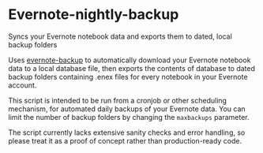 # Evernote-nightly-backup
Syncs your Evernote notebook data and exports them to dated, local backup folders

Uses [evernote-backup](https://github.com/vzhd1701/evernote-backup) to automatically download your Evernote notebook data to a local database file, then exports the contents of database to dated backup folders containing .enex files for every notebook in your Evernote account.

This script is intended to be run from a cronjob or other scheduling mechanism, for automated daily backups of your Evernote data. You can limit the number of backup folders by changing the `maxbackups` parameter.

The script currently lacks extensive sanity checks and error handling, so please treat it as a proof of concept rather than production-ready code.


